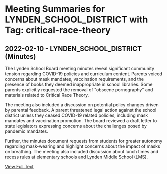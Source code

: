 # Meeting Summaries for LYNDEN_SCHOOL_DISTRICT with Tag: critical-race-theory

## 2022-02-10 - LYNDEN_SCHOOL_DISTRICT (Minutes)

The Lynden School Board meeting minutes reveal significant community tension regarding COVID-19 policies and curriculum content. Parents voiced concerns about mask mandates, vaccination requirements, and the presence of books they deemed inappropriate in school libraries. Some parents explicitly requested the removal of "obscene pornography" and materials related to Critical Race Theory.  

The meeting also included a discussion on potential policy changes driven by parental feedback. A parent threatened legal action against the school district unless they ceased COVID-19 related policies, including mask mandates and vaccination promotion. The board reviewed a draft letter to state legislators expressing concerns about the challenges posed by pandemic mandates. 


Further, the minutes document requests from students for greater autonomy regarding mask-wearing and highlight concerns about the impact of masks on breathing.  The meeting also included discussion about lunch times and recess rules at elementary schools and Lynden Middle School (LMS).

[View Full Text](https://raw.githubusercontent.com/WhatsUpWhatcom/schoolboardexplorer/refs/heads/main/data/countries/usa/states/wa/counties/whatcom/school_boards/lynden_school_district/2022/2022-02-10-minutes.txt)

